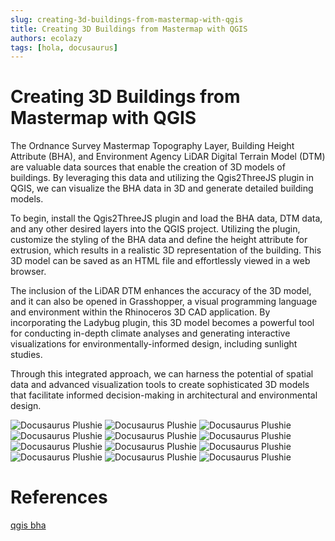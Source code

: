 ```yaml
---
slug: creating-3d-buildings-from-mastermap-with-qgis
title: Creating 3D Buildings from Mastermap with QGIS
authors: ecolazy
tags: [hola, docusaurus]
---
```


# Creating 3D Buildings from Mastermap with QGIS

The Ordnance Survey Mastermap Topography Layer, Building Height Attribute (BHA), and Environment Agency LiDAR Digital Terrain Model (DTM) are valuable data sources that enable the creation of 3D models of buildings. By leveraging this data and utilizing the Qgis2ThreeJS plugin in QGIS, we can visualize the BHA data in 3D and generate detailed building models.

To begin, install the Qgis2ThreeJS plugin and load the BHA data, DTM data, and any other desired layers into the QGIS project. Utilizing the plugin, customize the styling of the BHA data and define the height attribute for extrusion, which results in a realistic 3D representation of the building. This 3D model can be saved as an HTML file and effortlessly viewed in a web browser.

The inclusion of the LiDAR DTM enhances the accuracy of the 3D model, and it can also be opened in Grasshopper, a visual programming language and environment within the Rhinoceros 3D CAD application. By incorporating the Ladybug plugin, this 3D model becomes a powerful tool for conducting in-depth climate analyses and generating interactive visualizations for environmentally-informed design, including sunlight studies.

Through this integrated approach, we can harness the potential of spatial data and advanced visualization tools to create sophisticated 3D models that facilitate informed decision-making in architectural and environmental design.






![Docusaurus Plushie](/img/bha-1.png)
![Docusaurus Plushie](/img/bha-2.png)
![Docusaurus Plushie](/img/bha-3.png)
![Docusaurus Plushie](/img/bha-4.png)
![Docusaurus Plushie](/img/bha-5.png)
![Docusaurus Plushie](/img/bha-6.png)
![Docusaurus Plushie](/img/bha-7.png)
![Docusaurus Plushie](/img/bha-8.png)
![Docusaurus Plushie](/img/bha-9.png)
![Docusaurus Plushie](/img/bha-10.png)
![Docusaurus Plushie](/img/bha-11.png)
![Docusaurus Plushie](/img/bha-12.png)


# References
[qgis bha](https://digimap.edina.ac.uk/help/gis/qgis/qgis_bha/)

